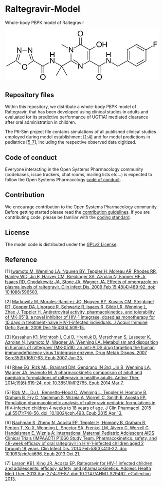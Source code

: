 # Raltegravir-Model
Whole-body PBPK model of Raltegravir

<p align="center">
  <img src="Raltegravir.png">
</p>

## Repository files

Within this repository, we distribute a whole-body PBPK model of Raltegravir, that has been developed using clinical studies in adults and evaluated for its predictive performance of UGT1A1 mediated clearance after oral administration in children. 

The PK-Sim project file contains simulations of all published clinical studies employed during model establishment [[1-4](#reference)] and for model predictions in pediatrics [[5-7](#reference)], including the respective observed data digitized.

## Code of conduct

Everyone interacting in the Open Systems Pharmacology community  (codebases, issue trackers, chat rooms, mailing lists etc...) is  expected to follow the Open Systems Pharmacology [code of conduct](https://github.com/Open-Systems-Pharmacology/Suite/blob/master/CODE_OF_CONDUCT.md#contributor-covenant-code-of-conduct).

## Contribution

We encourage contribution to the Open Systems Pharmacology community. Before getting started please read the [contribution guidelines](https://github.com/Open-Systems-Pharmacology/Suite/blob/master/CONTRIBUTING.md#ways-to-contribute). If you are contributing code, please be familiar with the [coding standard](https://github.com/Open-Systems-Pharmacology/Suite/blob/master/CODING_STANDARDS.md#visual-studio-settings).

## License

The model code is distributed under the [GPLv2 License](https://github.com/Open-Systems-Pharmacology/Suite/blob/develop/LICENSE).

## Reference

[1] [Iwamoto M, Wenning LA, Nguyen BY, Teppler H, Moreau AR, Rhodes RR, Hanley WD, Jin B, Harvey CM, Breidinger SA, Azrolan N, Farmer HF Jr, Isaacs RD, Chodakewitz JA, Stone JA, Wagner JA. Effects of omeprazole on plasma levels of raltegravir. Clin Infect Dis. 2009 Feb 15;48(4):489-92. doi: 10.1086/596503.](https://academic.oup.com/cid/article/48/4/489/284558)

[2] [Markowitz M, Morales-Ramirez JO, Nguyen BY, Kovacs CM, Steigbigel RT, Cooper DA, Liporace R, Schwartz R, Isaacs R, Gilde LR, Wenning L, Zhao J, Teppler H. Antiretroviral activity, pharmacokinetics, and tolerability of MK-0518, a novel inhibitor of HIV-1 integrase, dosed as monotherapy for 10 days in treatment-naive HIV-1-infected individuals. J Acquir Immune Defic Syndr. 2006 Dec 15;43(5):509-15.](http://insights.ovid.com/pubmed?pmid=17133211)

[3] [Kassahun K1, McIntosh I, Cui D, Hreniuk D, Merschman S, Lasseter K, Azrolan N, Iwamoto M, Wagner JA, Wenning LA. Metabolism and disposition in humans of raltegravir (MK-0518), an anti-AIDS drug targeting the human immunodeficiency virus 1 integrase enzyme. Drug Metab Dispos. 2007 Sep;35(9):1657-63. Epub 2007 Jun 25.](http://dmd.aspetjournals.org/content/35/9/1657.long)

[4] [Rhee EG, Rizk ML, Brainard DM, Gendrano IN 3rd, Jin B, Wenning LA, Wagner JA, Iwamoto M. A pharmacokinetic comparison of adult and paediatric formulations of raltegravir in healthy adults. Antivir Ther. 2014;19(6):619-24. doi: 10.3851/IMP2765. Epub 2014 Mar 7.](https://www.intmedpress.com/journals/avt/abstract.cfm?id=2765&pid=48)

[5] [Rizk ML, Du L, Bennetto-Hood C, Wenning L, Teppler H, Homony B, Graham B, Fry C, Nachman S, Wiznia A, Worrell C, Smith B, Acosta EP. Population pharmacokinetic analysis of raltegravir pediatric formulations in HIV-infected children 4 weeks to 18 years of age. J Clin Pharmacol. 2015 Jul;55(7):748-56. doi: 10.1002/jcph.493. Epub 2015 Apr 13.](https://www.ncbi.nlm.nih.gov/pmc/articles/PMC4572519/)

[6] [Nachman S, Zheng N, Acosta EP, Teppler H, Homony B, Graham B, Fenton T, Xu X, Wenning L, Spector SA, Frenkel LM, Alvero C, Worrell C, Handelsman E, Wiznia A; International Maternal Pediatric Adolescent AIDS Clinical Trials (IMPAACT) P1066 Study Team. Pharmacokinetics, safety, and 48-week efficacy of oral raltegravir in HIV-1-infected children aged 2 through 18 years. Clin Infect Dis. 2014 Feb;58(3):413-22. doi: 10.1093/cid/cit696. Epub 2013 Oct 21.](https://academic.oup.com/cid/article/58/3/413/338081)

[7] [Larson KB1, King JR, Acosta EP. Raltegravir for HIV-1 infected children and adolescents: efficacy, safety, and pharmacokinetics. Adolesc Health Med Ther. 2013 Aug 27;4:79-87. doi: 10.2147/AHMT.S29462. eCollection 2013.](https://www.dovepress.com/raltegravir-for-hiv-1-infected-children-and-adolescents-efficacy-safet-peer-reviewed-article-AHMT)
